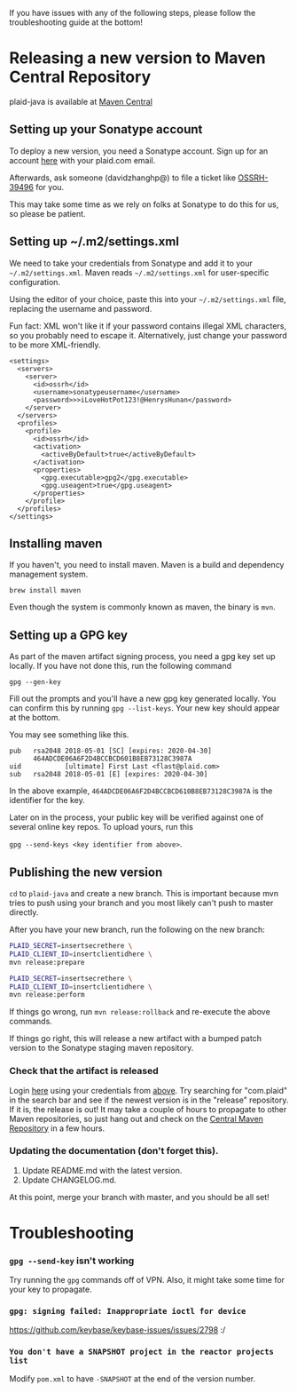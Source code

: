 If you have issues with any of the following steps, please follow the troubleshooting guide at the bottom!

# Releasing a new version to Maven Central Repository

plaid-java is available at [Maven Central](https://search.maven.org/#search%7Cga%7C1%7Cplaid-java)

## Setting up your Sonatype account

To deploy a new version, you need a Sonatype account.
Sign up for an account [here](https://issues.sonatype.org/secure/Signup!default.jspa) with your plaid.com email.

Afterwards, ask someone (davidzhanghp@) to file a ticket like [OSSRH-39496](https://issues.sonatype.org/browse/OSSRH-39496) for you.

This may take some time as we rely on folks at Sonatype to do this for us, so please be patient.

## Setting up ~/.m2/settings.xml

We need to take your credentials from Sonatype and add it to your `~/.m2/settings.xml`. Maven reads `~/.m2/settings.xml` for user-specific configuration.

Using the editor of your choice, paste this into your `~/.m2/settings.xml` file, replacing the username and password.

Fun fact: XML won't like it if your password contains illegal XML characters, so you probably need to escape it. Alternatively, just change your password to be more XML-friendly.

```
<settings>
  <servers>
    <server>
      <id>ossrh</id>
      <username>sonatypeusername</username>
      <password>>>iLoveHotPot123!@HenrysHunan</password>
    </server>
  </servers>
  <profiles>
    <profile>
      <id>ossrh</id>
      <activation>
        <activeByDefault>true</activeByDefault>
      </activation>
      <properties>
        <gpg.executable>gpg2</gpg.executable>
        <gpg.useagent>true</gpg.useagent>
      </properties>
    </profile>
  </profiles>
</settings>
```

## Installing maven

If you haven't, you need to install maven. Maven is a build and dependency management system.

```
brew install maven
```

Even though the system is commonly known as maven, the binary is `mvn`.

## Setting up a GPG key

As part of the maven artifact signing process, you need a gpg key set up locally. If you have not done this, run the following command

```
gpg --gen-key
```

Fill out the prompts and you'll have a new gpg key generated locally. You can confirm this by running `gpg --list-keys`. Your new key should appear at the bottom.

You may see something like this.

```
pub   rsa2048 2018-05-01 [SC] [expires: 2020-04-30]
      464ADCDE06A6F2D4BCCBCD601B8EB73128C3987A
uid           [ultimate] First Last <flast@plaid.com>
sub   rsa2048 2018-05-01 [E] [expires: 2020-04-30]
```

In the above example, `464ADCDE06A6F2D4BCCBCD610B8EB73128C3987A` is the identifier for the key.

Later on in the process, your public key will be verified against one of several online key repos. To upload yours, run this

`gpg --send-keys <key identifier from above>`.

## Publishing the new version

`cd` to `plaid-java` and create a new branch. This is important because mvn tries to push using your branch and you most likely can't push to master directly.

After you have your new branch, run the following on the new branch:

```bash
PLAID_SECRET=insertsecrethere \
PLAID_CLIENT_ID=insertclientidhere \
mvn release:prepare

PLAID_SECRET=insertsecrethere \
PLAID_CLIENT_ID=insertclientidhere \
mvn release:perform
```

If things go wrong, run `mvn release:rollback` and re-execute the above commands.

If things go right, this will release a new artifact with a bumped patch version to the Sonatype staging maven repository.

### Check that the artifact is released

Login [here](https://oss.sonatype.org/#welcome) using your credentials from [above](#setting-up-your-sonatype-account). Try searching for "com.plaid" in the search bar and see if the newest version is in the "release" repository. If it is, the release is out! It may take a couple of hours to propagate to other Maven repositories, so just hang out and check on the [Central Maven Repository](https://search.maven.org/) in a few hours.

### Updating the documentation (don't forget this).

1. Update README.md with the latest version.
2. Update CHANGELOG.md.

At this point, merge your branch with master, and you should be all set!

# Troubleshooting

### `gpg --send-key` isn't working

Try running the `gpg` commands off of VPN. Also, it might take some time for your key to propagate.

### `gpg: signing failed: Inappropriate ioctl for device`

https://github.com/keybase/keybase-issues/issues/2798 :/

### `You don't have a SNAPSHOT project in the reactor projects list`

Modify `pom.xml` to have `-SNAPSHOT` at the end of the version number.
